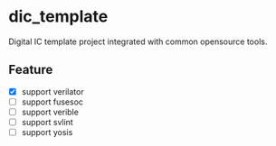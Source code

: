 # dic_template

Digital IC template project integrated with common opensource tools.

## Feature

- [x] support verilator
- [ ] support fusesoc
- [ ] support verible
- [ ] support svlint
- [ ] support yosis
